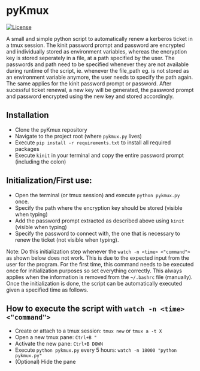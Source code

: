# pyKmux
[![License](https://img.shields.io/badge/License-MIT-brightgreen.svg)](LICENSE)

A small and simple python script to automatically renew a kerberos ticket in a tmux session. The kinit password prompt and password are encrypted and individually stored as environment variables, whereas the encryption key is stored seperately in a file, at a path specified by the user. The passwords and path need to be specified whenever they are not available during runtime of the script, ie. whenever the file_path eg. is not stored as an environment variable anymore, the user needs to specify the path again. The same applies for the kinit password prompt or password. After sucessful ticket renewal, a new key will be generated, the password prompt and password encrypted using the new key and stored accordingly.

## Installation
* Clone the pyKmux repository
* Navigate to the project root (where `pykmux.py` lives)
* Execute `pip install -r requirements.txt` to install all required packages
* Execute `kinit` in your terminal and copy the entire password prompt (including the colon)

## Initialization/First use:
* Open the terminal (or tmux session) and execute `python pykmux.py` once.
* Specify the path where the encryption key should be stored (visible when typing)
* Add the password prompt extracted as described above using `kinit` (visible when typing)
* Specify the password to connect with, the one that is necessary to renew the ticket (not visible when typing).

Note: Do this initialization step whenever the `watch -n <time> <"command">` as shown below does not work. This is due to the expected input from the user for the program. For the first time, this command needs to be executed once for initialization purposes so set everything correctly. This always applies when the information is removed from the `~/.bashrc` file (manually). Once the initialization is done, the script can be automatically executed given a specified time as follows.

## How to execute the script with `watch -n <time> <"command">`
* Create or attach to a tmux session: `tmux new` or `tmux a -t X`
* Open a new tmux pane: `Ctrl+B "`
* Activate the new pane: `Ctrl+B DOWN`
* Execute `python pykmux.py` every 5 hours: `watch -n 18000 "python pykmux.py"`
* (Optional) Hide the pane
